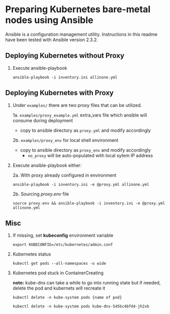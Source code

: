 Preparing Kubernetes bare-metal nodes using Ansible
============================================

Ansible is a configuration management utility. 
Instructions in this readme have been tested with Ansible version 2.3.2.

Deploying Kubernetes without Proxy
--------------------
   1. Execute ansible-playbook

      ``ansible-playbook -i inventory.ini allinone.yml``

Deploying Kubernetes with Proxy
--------------------
   1. Under ``examples/`` there are two proxy files that can be utilized.

      1a. ``examples/proxy_example.yml`` extra_vars file which ansible will consume during deployment
        - copy to ansible directory as ``proxy.yml`` and modify accordingly

      2b. ``examples/proxy_env`` for local shell environment
        - copy to ansible directory as ``proxy_env`` and modify accordingly
          - ``no_proxy`` will be auto-populated with local sytem IP address

   2.  Execute ansible-playbook either:

       2a. With proxy already configured in environment

         ``ansible-playbook -i inventory.ini -e @proxy.yml allinone.yml``

       2b. Sourcing *proxy.env* file

         ``source proxy.env && ansible-playbook -i inventory.ini -e @proxy.yml allinone.yml``

Misc
---

   1. If missing, set **kubeconfig** environment variable

      ``export KUBECONFIG=/etc/kubernetes/admin.conf``

   2. Kubernetes status

      ``kubectl get pods --all-namespaces -o wide``

   3. Kubernetes pod stuck in ContainerCreating

      **note:** kube-dns can take a while to go into running state but if needed, delete the pod and kubernets will recreate it

      ``kubectl delete -n kube-system pods {name of pod}``
      
      ``kubectl delete -n kube-system pods kube-dns-545bc4bfd4-jh2xb``


